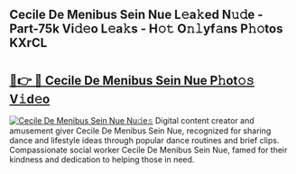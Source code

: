 ## Cecile De Menibus Sein Nue L𝚎a𝚔ed N𝚞𝚍e - Part-75k Vi𝚍𝚎o L𝚎a𝚔s - H𝚘𝚝 O𝚗𝚕yf𝚊ns P𝚑𝚘tos KXrCL

# <h2><a href="http://kfeh29.oniu.top/?m=Cecile+De+Menibus+Sein+Nue">🔗👉 🔴 Cecile De Menibus Sein Nue P𝚑ot𝚘𝚜 V𝚒d𝚎o</a></h2>

[![Cecile De Menibus Sein Nue Nu𝚍e𝚜](https://i.imgur.com/0qMVB7G.gif)](http://kfeh29.oniu.top/?m=Cecile+De+Menibus+Sein+Nue)
Digital content creator and amusement giver Cecile De Menibus Sein Nue, recognized for sharing dance and lifestyle ideas through popular dance routines and brief clips. Compassionate social worker Cecile De Menibus Sein Nue, famed for their kindness and dedication to helping those in need.  
